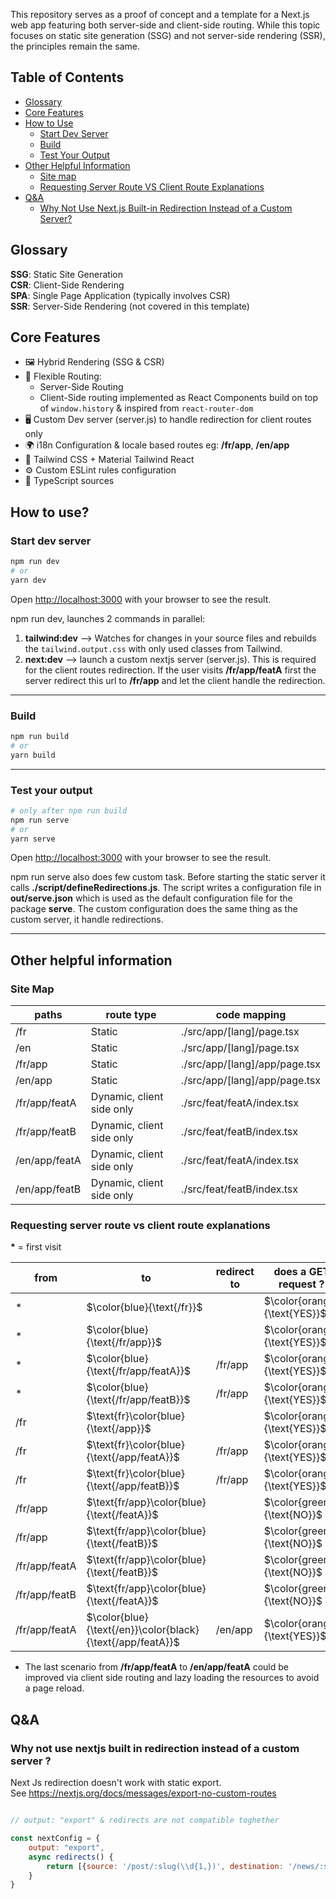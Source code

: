 This repository serves as a proof of concept and a template for a Next.js web app featuring both server-side and client-side routing. While this topic focuses on static site generation (SSG) and not server-side rendering (SSR), the principles remain the same.


## Table of Contents
- [Glossary](#glossary)
- [Core Features](#core-features)
- [How to Use](#how-to-use)
  - [Start Dev Server](#start-dev-server)
  - [Build](#build)
  - [Test Your Output](#test-your-output)
- [Other Helpful Information](#other-helpful-information)
  - [Site map](#site-map)
  - [Requesting Server Route VS Client Route Explanations](#requesting-server-route-vs-client-route-explanations)
- [Q&A](#qa)
    - [Why Not Use Next.js Built-in Redirection Instead of a Custom Server?](#why-not-use-nextjs-built-in-redirection-instead-of-a-custom-server-)



## Glossary

**SSG**: Static Site Generation </br>
**CSR**: Client-Side Rendering </br>
**SPA**: Single Page Application (typically involves CSR) </br>
**SSR**: Server-Side Rendering (not covered in this template) </br>

## Core Features

- 🖼️ Hybrid Rendering (SSG & CSR)
- 🔀 Flexible Routing:
    - Server-Side Routing
    - Client-Side routing implemented as React Components build on top of `window.history` & inspired from
      `react-router-dom`
- 🖥️ Custom Dev server (server.js) to handle redirection for client routes only
- 🌍 i18n Configuration & locale based routes eg: **/fr/app**, **/en/app**
- 🎨 Tailwind CSS + Material Tailwind React
- ⚙️ Custom ESLint  rules configuration
- 📄 TypeScript sources

## How to use?

### Start dev server

```bash
npm run dev
# or
yarn dev
```

Open [http://localhost:3000](http://localhost:3000) with your browser to see the result.

npm run dev, launches 2 commands in parallel:

1) **tailwind:dev** --> Watches for changes in your source files and rebuilds the `tailwind.output.css` with only used classes from Tailwind.
2) **next:dev** -->  launch a custom nextjs server (server.js). This is required for the client routes redirection. If
   the user visits **/fr/app/featA** first the server redirect this url to **/fr/app** and let the client handle the
   redirection.

___

### Build

```bash
npm run build
# or
yarn build
```

___

### Test your output

```bash
# only after npm run build
npm run serve
# or
yarn serve
```

Open [http://localhost:3000](http://localhost:3000) with your browser to see the result.

npm run serve also does few custom task. Before starting the static server it calls **./script/defineRedirections.js**.
The script writes a configuration file in **out/serve.json** which is used as the default configuration file for the
package **serve**. The custom configuration does the same thing as the custom server, it handle redirections.
___

## Other helpful information

### Site Map

| paths         | route type                | code mapping                   |
|---------------|---------------------------|--------------------------------|
| /fr           | Static                    | ./src/app/[lang]/page.tsx      |
| /en           | Static                    | ./src/app/[lang]/page.tsx      |
| /fr/app       | Static                    | ./src/app/[lang]/app/page.tsx  |
| /en/app       | Static                    | ./src/app/[lang]/app/page.tsx  |
| /fr/app/featA | Dynamic, client side only | ./src/feat/featA/index.tsx |
| /fr/app/featB | Dynamic, client side only | ./src/feat/featB/index.tsx |
| /en/app/featA | Dynamic, client side only | ./src/feat/featA/index.tsx |
| /en/app/featB | Dynamic, client side only | ./src/feat/featB/index.tsx |

### Requesting server route vs client route explanations

<strong>*</strong> = first visit


| from                   | to                                                         | redirect to      | does a GET request ?         | requested  resources  |
|------------------------|------------------------------------------------------------|------------------|------------------------------|-----------------------|
| $\text{*}$             | $\color{blue}{\text{/fr}}$                                 |                  | $\color{orange}{\text{YES}}$ | out/fr.html           |
| $\text{*}$             | $\color{blue}{\text{/fr/app}}$                             |                  | $\color{orange}{\text{YES}}$ | out/fr/app.html       |
| $\text{*}$             | $\color{blue}{\text{/fr/app/featA}}$                       | $\text{/fr/app}$ | $\color{orange}{\text{YES}}$ | out/fr/app.html       |
| $\text{*}$             | $\color{blue}{\text{/fr/app/featB}}$                       | $\text{/fr/app}$ | $\color{orange}{\text{YES}}$ | out/fr/app.html       |
| $\text{/fr}$           | $\text{fr}\color{blue}{\text{/app}}$                       |                  | $\color{orange}{\text{YES}}$ | out/fr/app.html       |
| $\text{/fr}$           | $\text{fr}\color{blue}{\text{/app/featA}}$                 | $\text{/fr/app}$ | $\color{orange}{\text{YES}}$ | out/fr/app.html       |
| $\text{/fr}$           | $\text{fr}\color{blue}{\text{/app/featB}}$                 | $\text{/fr/app}$ | $\color{orange}{\text{YES}}$ | out/fr/app.html       |
| $\text{/fr/app}$       | $\text{fr/app}\color{blue}{\text{/featA}}$                 |                  | $\color{green}{\text{NO}}$   | Client side generated |
| $\text{/fr/app}$       | $\text{fr/app}\color{blue}{\text{/featB}}$                 |                  | $\color{green}{\text{NO}}$   | Client side generated |
| $\text{/fr/app/featA}$ | $\text{fr/app}\color{blue}{\text{/featB}}$                 |                  | $\color{green}{\text{NO}}$   | Client side generated |
| $\text{/fr/app/featB}$ | $\text{fr/app}\color{blue}{\text{/featA}}$                 |                  | $\color{green}{\text{NO}}$   | Client side generated |
| $\text{/fr/app/featA}$ | $\color{blue}{\text{/en}}\color{black}{\text{/app/featA}}$ | $\text{/en/app}$ | $\color{orange}{\text{YES}}$ | out/en/app.html       |

* The last scenario from **/fr/app/featA** to **/en/app/featA** could be improved via client side routing and lazy
  loading the resources to avoid a page reload. 


## Q&A

### Why not use nextjs built in redirection instead of a custom server ?

Next Js redirection doesn't work with static export.  
See https://nextjs.org/docs/messages/export-no-custom-routes
```js

// output: "export" & redirects are not compatible toghether

const nextConfig = {
    output: "export",
    async redirects() {
        return [{source: '/post/:slug(\\d{1,})', destination: '/news/:slug'}],
    }
}
```
